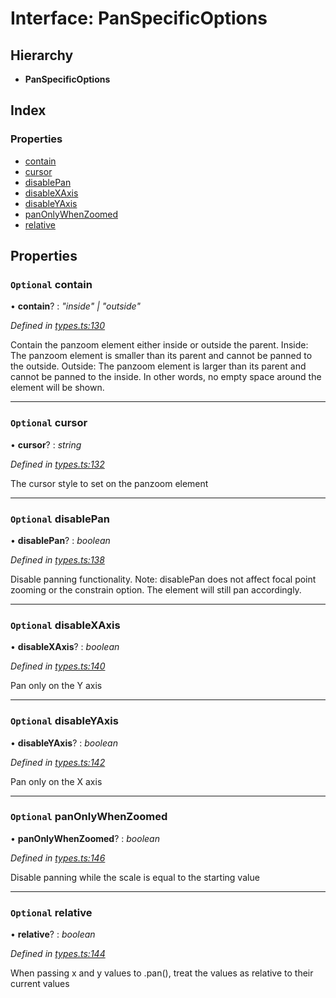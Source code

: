 
# Interface: PanSpecificOptions

## Hierarchy

* **PanSpecificOptions**

## Index

### Properties

* [contain](_types_.panspecificoptions.md#optional-contain)
* [cursor](_types_.panspecificoptions.md#optional-cursor)
* [disablePan](_types_.panspecificoptions.md#optional-disablepan)
* [disableXAxis](_types_.panspecificoptions.md#optional-disablexaxis)
* [disableYAxis](_types_.panspecificoptions.md#optional-disableyaxis)
* [panOnlyWhenZoomed](_types_.panspecificoptions.md#optional-panonlywhenzoomed)
* [relative](_types_.panspecificoptions.md#optional-relative)

## Properties

### `Optional` contain

• **contain**? : *"inside" | "outside"*

*Defined in [types.ts:130](https://github.com/timmywil/panzoom/blob/b082b5a/src/types.ts#L130)*

Contain the panzoom element either
inside or outside the parent.
Inside: The panzoom element is smaller
  than its parent and cannot be panned
  to the outside.
Outside: The panzoom element is larger
  than its parent and cannot be panned
  to the inside. In other words, no
  empty space around the element will be shown.

___

### `Optional` cursor

• **cursor**? : *string*

*Defined in [types.ts:132](https://github.com/timmywil/panzoom/blob/b082b5a/src/types.ts#L132)*

The cursor style to set on the panzoom element

___

### `Optional` disablePan

• **disablePan**? : *boolean*

*Defined in [types.ts:138](https://github.com/timmywil/panzoom/blob/b082b5a/src/types.ts#L138)*

Disable panning functionality.
Note: disablePan does not affect focal point zooming or the constrain option.
  The element will still pan accordingly.

___

### `Optional` disableXAxis

• **disableXAxis**? : *boolean*

*Defined in [types.ts:140](https://github.com/timmywil/panzoom/blob/b082b5a/src/types.ts#L140)*

Pan only on the Y axis

___

### `Optional` disableYAxis

• **disableYAxis**? : *boolean*

*Defined in [types.ts:142](https://github.com/timmywil/panzoom/blob/b082b5a/src/types.ts#L142)*

Pan only on the X axis

___

### `Optional` panOnlyWhenZoomed

• **panOnlyWhenZoomed**? : *boolean*

*Defined in [types.ts:146](https://github.com/timmywil/panzoom/blob/b082b5a/src/types.ts#L146)*

Disable panning while the scale is equal to the starting value

___

### `Optional` relative

• **relative**? : *boolean*

*Defined in [types.ts:144](https://github.com/timmywil/panzoom/blob/b082b5a/src/types.ts#L144)*

When passing x and y values to .pan(), treat the values as relative to their current values
